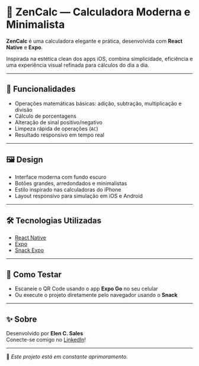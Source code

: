 # 📱 ZenCalc — Calculadora Moderna e Minimalista

**ZenCalc** é uma calculadora elegante e prática, desenvolvida com **React Native** e **Expo**.

Inspirada na estética clean dos apps iOS, combina simplicidade, eficiência e uma experiência visual refinada para cálculos do dia a dia.

---

## 🚀 Funcionalidades

- Operações matemáticas básicas: adição, subtração, multiplicação e divisão
- Cálculo de porcentagens
- Alteração de sinal positivo/negativo
- Limpeza rápida de operações (`AC`)
- Resultado responsivo em tempo real

---

## 🖼️ Design

- Interface moderna com fundo escuro
- Botões grandes, arredondados e minimalistas
- Estilo inspirado nas calculadoras do iPhone
- Layout responsivo para simulação em iOS e Android

---

## 🛠️ Tecnologias Utilizadas

- [React Native](https://reactnative.dev/)
- [Expo](https://expo.dev/)
- [Snack Expo](https://snack.expo.dev/)

---

## 📲 Como Testar

- Escaneie o QR Code usando o app **Expo Go** no seu celular
- Ou execute o projeto diretamente pelo navegador usando o **Snack**

---

## ✨ Sobre

Desenvolvido por **Elen C. Sales**  
Conecte-se comigo no [LinkedIn](https://www.linkedin.com/in/elen-c-sales/)!

---

🚧 *Este projeto está em constante aprimoramento.*
